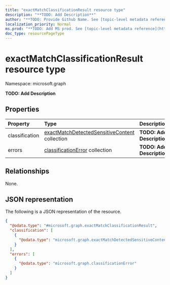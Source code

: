 ```yaml
---
title: "exactMatchClassificationResult resource type"
description: "**TODO: Add Description**"
author: "**TODO: Provide Github Name. See [topic-level metadata reference](https://msgo.azurewebsites.net/add/document/guidelines/metadata.html#topic-level-metadata)**"
localization_priority: Normal
ms.prod: "**TODO: Add MS prod. See [topic-level metadata reference](https://msgo.azurewebsites.net/add/document/guidelines/metadata.html#topic-level-metadata)**"
doc_type: resourcePageType
---
```


# exactMatchClassificationResult resource type

Namespace: microsoft.graph



**TODO: Add Description**

## Properties
|Property|Type|Description|
|:---|:---|:---|
|classification|[exactMatchDetectedSensitiveContent](../resources/exactmatchdetectedsensitivecontent.md) collection|**TODO: Add Description**|
|errors|[classificationError](../resources/classificationerror.md) collection|**TODO: Add Description**|

## Relationships
None.

## JSON representation
The following is a JSON representation of the resource.
<!-- {
  "blockType": "resource",
  "@odata.type": "microsoft.graph.exactMatchClassificationResult"
}
-->
``` json
{
  "@odata.type": "#microsoft.graph.exactMatchClassificationResult",
  "classification": [
    {
      "@odata.type": "microsoft.graph.exactMatchDetectedSensitiveContent"
    }
  ],
  "errors": [
    {
      "@odata.type": "microsoft.graph.classificationError"
    }
  ]
}
```

